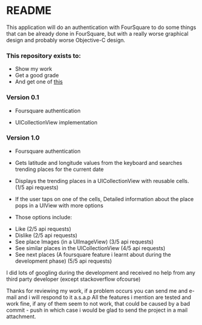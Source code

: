 # README #

This application will do an authentication with FourSquare to do some things that can be already done in FourSquare, but with a really worse graphical design and probably worse Objective-C design.

### This repository exists to: ###

* Show my work
* Get a good grade
* And get one of [this](http://www.yalova.edu.tr/Files/Import/ucgen3/userfiles/1(21).jpg)

### Version 0.1 ###

* Foursquare authentication

*  UICollectionView implementation

### Version 1.0 ###

* Foursquare authentication

* Gets latitude and longitude values from the keyboard and searches trending places for the current date

* Displays the trending places in a UICollectionView with reusable cells.(1/5 api requests)

* If the user taps on one of the cells, Detailed information about the place pops in a UIView with more options

* Those options include: 

- Like (2/5 api requests)
- Dislike (2/5 api requests)
- See place Images (in a UIImageView) (3/5 api requests)
- See similar places in the UICollectionView (4/5 api requests)
- See next places (A foursquare feature i learnt about during the development phase) (5/5 api requests)

I did lots of googling during the development and received no help from any third party developer (except stackoverflow ofcourse)

Thanks for reviewing my work, if a problem occurs you can send me and e-mail and i will respond to it a.s.a.p
All the features i mention are tested and work fine, if any of them seem to not work, that could be caused by a bad commit - push in which case i would be glad to send the project in a mail attachment.